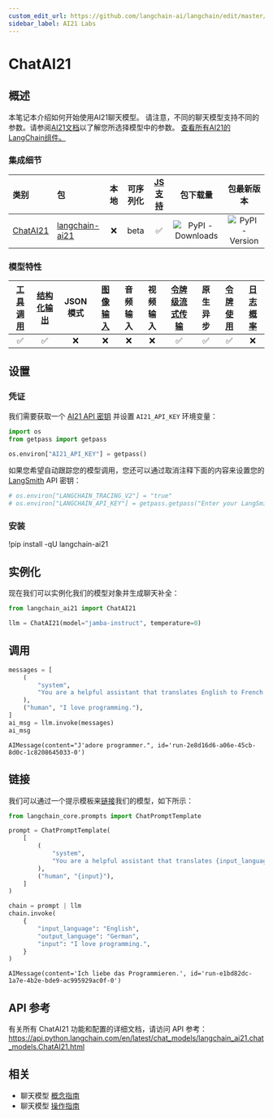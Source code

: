 ```yaml
---
custom_edit_url: https://github.com/langchain-ai/langchain/edit/master/docs/docs/integrations/chat/ai21.ipynb
sidebar_label: AI21 Labs
---
```


# ChatAI21

## 概述

本笔记本介绍如何开始使用AI21聊天模型。
请注意，不同的聊天模型支持不同的参数。请参阅[AI21文档](https://docs.ai21.com/reference)以了解您所选择模型中的参数。
[查看所有AI21的LangChain组件。](https://pypi.org/project/langchain-ai21/)

### 集成细节

| 类别 | 包 | 本地 | 可序列化 | [JS 支持](https://js.langchain.com/v0.2/docs/integrations/chat/__package_name_short_snake__) | 包下载量 | 包最新版本 |
| :--- | :--- | :---: | :---: |  :---: | :---: | :---: |
| [ChatAI21](https://api.python.langchain.com/en/latest/chat_models/langchain_ai21.chat_models.ChatAI21.html#langchain_ai21.chat_models.ChatAI21) | [langchain-ai21](https://api.python.langchain.com/en/latest/ai21_api_reference.html) | ❌ | beta | ✅ | ![PyPI - Downloads](https://img.shields.io/pypi/dm/langchain-ai21?style=flat-square&label=%20) | ![PyPI - Version](https://img.shields.io/pypi/v/langchain-ai21?style=flat-square&label=%20) |

### 模型特性
| [工具调用](/docs/how_to/tool_calling) | [结构化输出](/docs/how_to/structured_output/) | JSON 模式 | [图像输入](/docs/how_to/multimodal_inputs/) | 音频输入 | 视频输入 | [令牌级流式传输](/docs/how_to/chat_streaming/) | 原生异步 | [令牌使用](/docs/how_to/chat_token_usage_tracking/) | [日志概率](/docs/how_to/logprobs/) |
| :---: | :---: | :---: | :---: |  :---: | :---: | :---: | :---: | :---: | :---: |
| ✅ | ✅ | ❌ | ❌ | ❌ | ❌ | ✅ | ✅ | ✅ | ❌ |

## 设置

### 凭证

我们需要获取一个 [AI21 API 密钥](https://docs.ai21.com/) 并设置 `AI21_API_KEY` 环境变量：



```python
import os
from getpass import getpass

os.environ["AI21_API_KEY"] = getpass()
```

如果您希望自动跟踪您的模型调用，您还可以通过取消注释下面的内容来设置您的 [LangSmith](https://docs.smith.langchain.com/) API 密钥：


```python
# os.environ["LANGCHAIN_TRACING_V2"] = "true"
# os.environ["LANGCHAIN_API_KEY"] = getpass.getpass("Enter your LangSmith API key: ")
```

### 安装

!pip install -qU langchain-ai21

## 实例化

现在我们可以实例化我们的模型对象并生成聊天补全：


```python
from langchain_ai21 import ChatAI21

llm = ChatAI21(model="jamba-instruct", temperature=0)
```

## 调用


```python
messages = [
    (
        "system",
        "You are a helpful assistant that translates English to French. Translate the user sentence.",
    ),
    ("human", "I love programming."),
]
ai_msg = llm.invoke(messages)
ai_msg
```



```output
AIMessage(content="J'adore programmer.", id='run-2e8d16d6-a06e-45cb-8d0c-1c8208645033-0')
```

## 链接

我们可以通过一个提示模板来[链接](/docs/how_to/sequence/)我们的模型，如下所示：

```python
from langchain_core.prompts import ChatPromptTemplate

prompt = ChatPromptTemplate(
    [
        (
            "system",
            "You are a helpful assistant that translates {input_language} to {output_language}.",
        ),
        ("human", "{input}"),
    ]
)

chain = prompt | llm
chain.invoke(
    {
        "input_language": "English",
        "output_language": "German",
        "input": "I love programming.",
    }
)
```


```output
AIMessage(content='Ich liebe das Programmieren.', id='run-e1bd82dc-1a7e-4b2e-bde9-ac995929ac0f-0')
```

## API 参考

有关所有 ChatAI21 功能和配置的详细文档，请访问 API 参考： https://api.python.langchain.com/en/latest/chat_models/langchain_ai21.chat_models.ChatAI21.html

## 相关

- 聊天模型 [概念指南](/docs/concepts/#chat-models)
- 聊天模型 [操作指南](/docs/how_to/#chat-models)